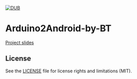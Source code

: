 [![DUB](https://img.shields.io/dub/l/vibe-d.svg)]()
# Arduino2Android-by-BT

[Project slides](https://drive.google.com/file/d/0B-Yp-wbkWoLgcG9JSnF4UGR1R2s/preview)

## License

See the [LICENSE](LICENSE.md) file for license rights and limitations (MIT).
